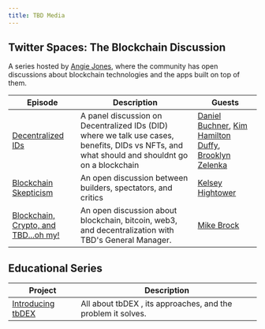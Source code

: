 ```yaml
---
title: TBD Media
---
```


## Twitter Spaces: The Blockchain Discussion

A series hosted by [Angie Jones](https://twitter.com/techgirl1908), where the community has open discussions about blockchain technologies and the apps built on top of them.

| Episode | Description | Guests |
| ------- | ----------- | ------ | 
| [Decentralized IDs](/twitter_spaces/030224_decentralized_ids_panel.mp3)     | A panel discussion on Decentralized IDs (DID) where we talk use cases, benefits, DIDs vs NFTs, and what should and shouldnt go on a blockchain | [Daniel Buchner](https://twitter.com/csuwildcat), [Kim Hamilton Duffy](https://twitter.com/kimdhamilton), [Brooklyn Zelenka](https://twitter.com/expede) |
| [Blockchain Skepticism](/twitter_spaces/021822_blockchain_skepticism_kelseyhightower.mp3)     | An open discussion between builders, spectators, and critics | [Kelsey Hightower](https://twitter.com/kelseyhightower) |
| [Blockchain, Crypto, and TBD...oh my!](/twitter_spaces/020422_blockchain_crypto_tbd_mikebrock.mp3)     | An open discussion about blockchain, bitcoin, web3, and decentralization with TBD's General Manager. | [Mike Brock](https://twitter.com/brockm) |

## Educational Series

| Project                                                  | Description                                                                    |
| -------------------------------------------------------- | ------------------------------------------------------------------------------ |
| [Introducing tbDEX](https://tbd54566975.ghost.io/introducing-tbdex/)     | All about tbDEX , its approaches, and the problem it solves.
